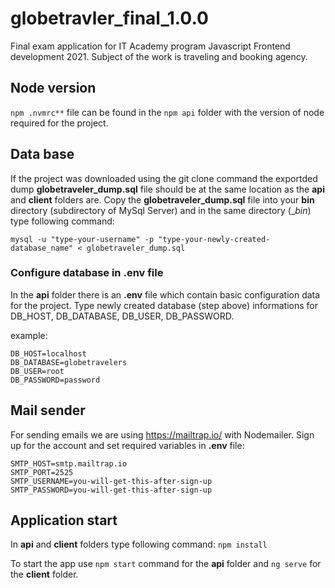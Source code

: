 # globetravler_final_1.0.0
Final exam application for IT Academy program Javascript Frontend development 2021. Subject of the work is traveling and booking agency.

## Node version

````npm .nvmrc**```` file can be found in the ````npm api```` folder with the version of node required for the project.

## Data base

If the project was downloaded using the git clone command the exportded dump **globetraveler_dump.sql** file should be at the same location as the **api** and **client** folders are.
Copy the __globetraveler_dump.sql__ file into your __bin__ directory (subdirectory of MySql Server) and in the same directory (__bin_) type following command:

```mysql
mysql -u "type-your-username" -p "type-your-newly-created-database_name" < globetraveler_dump.sql
```


### Configure database in .env file

In the **api** folder there is an **.env** file which contain basic configuration data for the project. Type
newly created database (step above) informations for DB_HOST, DB_DATABASE, DB_USER, DB_PASSWORD.

example:

```.env
DB_HOST=localhost
DB_DATABASE=globetravelers
DB_USER=root
DB_PASSWORD=password
```

## Mail sender

For sending emails we are using https://mailtrap.io/ with Nodemailer. Sign up for the account and set required variables in **.env** file:

```.env
SMTP_HOST=smtp.mailtrap.io
SMTP_PORT=2525
SMTP_USERNAME=you-will-get-this-after-sign-up
SMTP_PASSWORD=you-will-get-this-after-sign-up
```

## Application start

In **api** and **client** folders type following command: `npm install`

To start the app use `npm start` command for the **api** folder and `ng serve` for the **client** folder.
